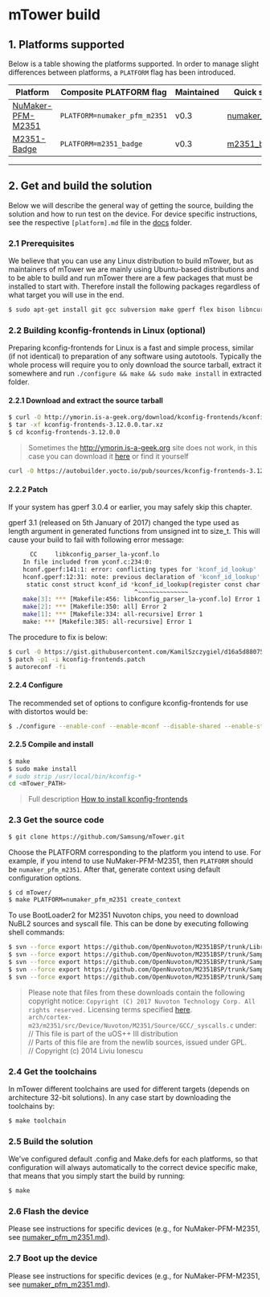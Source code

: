 # mTower build

## 1. Platforms supported
Below is a table showing the platforms supported. In order to manage slight 
differences between platforms, a `PLATFORM` flag has been introduced.

| Platform            | Composite PLATFORM flag     | Maintained |  Quick start guide doc |
|---------------------|-----------------------------|------------|------------------------| 
| [NuMaker-PFM-M2351] |`PLATFORM=numaker_pfm_m2351` | v0.3       | [numaker_pfm_m2351.md] |
| [M2351-Badge]       |`PLATFORM=m2351_badge`       | v0.3       | [m2351_badge.md]       |


---

## 2. Get and build the solution
Below we will describe the general way of getting the source, building the
solution and how to run test on the device. For device specific instructions,
see the respective `[platform].md` file in the [docs] folder.

### 2.1 Prerequisites
We believe that you can use any Linux distribution to build mTower, but as
maintainers of mTower we are mainly using Ubuntu-based distributions and to be
able to build and run mTower there are a few packages that must be installed
to start with. Therefore install the following packages regardless of what
target you will use in the end.

```sh
$ sudo apt-get install git gcc subversion make gperf flex bison libncurses5-dev texinfo g++ curl pkg-config 	autoconf libtool libtool-bin libc6:i386 libc6-dev:i386 gcc-multilib doxygen doxygen-gui libssl-dev libcurl4-openssl-dev wget
```

### 2.2 Building kconfig-frontends in Linux (optional)

Preparing kconfig-frontends for Linux is a fast and simple process, similar
(if not identical) to preparation of any software using autotools. Typically
the whole process will require you to only download the source tarball, extract
it somewhere and run `./configure && make && sudo make install` in extracted
folder.

#### 2.2.1 Download and extract the source tarball

```sh
$ curl -O http://ymorin.is-a-geek.org/download/kconfig-frontends/kconfig-frontends-3.12.0.0.tar.xz
$ tar -xf kconfig-frontends-3.12.0.0.tar.xz
$ cd kconfig-frontends-3.12.0.0
```
> Sometimes the http://ymorin.is-a-geek.org site does not work, in this case
you can download it [here](https://autobuilder.yocto.io/pub/sources/) or find
it yourself

```sh
curl -O https://autobuilder.yocto.io/pub/sources/kconfig-frontends-3.12.0.0.tar.xz
```

#### 2.2.2 Patch

If your system has gperf 3.0.4 or earlier, you may safely skip this chapter.

gperf 3.1 (released on 5th January of 2017) changed the type used as length
argument in generated functions from unsigned int to size_t. This will cause
your build to fail with following error message:

```sh
      CC     libkconfig_parser_la-yconf.lo
    In file included from yconf.c:234:0:
    hconf.gperf:141:1: error: conflicting types for 'kconf_id_lookup'
    hconf.gperf:12:31: note: previous declaration of 'kconf_id_lookup' was here
     static const struct kconf_id *kconf_id_lookup(register const char *str, register unsigned int len);
                                   ^~~~~~~~~~~~~~~
    make[3]: *** [Makefile:456: libkconfig_parser_la-yconf.lo] Error 1
    make[2]: *** [Makefile:350: all] Error 2
    make[1]: *** [Makefile:334: all-recursive] Error 1
    make: *** [Makefile:385: all-recursive] Error 1
```
The procedure to fix is below:

```sh
$ curl -O https://gist.githubusercontent.com/KamilSzczygiel/d16a5d88075939578f7bd8fadd0907aa/raw/1928495cfb6a6141365d545a23d66203222d28c0/kconfig-frontends.patch
$ patch -p1 -i kconfig-frontends.patch
$ autoreconf -fi
```
#### 2.2.4 Configure

The recommended set of options to configure kconfig-frontends for use with
distortos would be:

```sh
$ ./configure --enable-conf --enable-mconf --disable-shared --enable-static
```
#### 2.2.5 Compile and install

```sh
$ make
$ sudo make install
# sudo strip /usr/local/bin/kconfig-*
cd <mTower_PATH>
```

> Full description [How to install kconfig-frontends](http://distortos.org/documentation/building-kconfig-frontends-linux/)

### 2.3 Get the source code

```sh
$ git clone https://github.com/Samsung/mTower.git
```
Choose the PLATFORM corresponding to the platform you intend to use. For
example, if you intend to use NuMaker-PFM-M2351, then `PLATFORM` should be
`numaker_pfm_m2351`. After that, generate context using default configuration
options.

```sh
$ cd mTower/
$ make PLATFORM=numaker_pfm_m2351 create_context
```

To use BootLoader2 for M2351 Nuvoton chips, you need to download NuBL2 sources and 
syscall file. This can be done by executing following shell commands:

```sh
$ svn --force export https://github.com/OpenNuvoton/M2351BSP/trunk/Library/Device/Nuvoton/M2351/Source/GCC/_syscalls.c ./arch/cortex-m23/m2351/src/Device/Nuvoton/M2351/Source/GCC/_syscalls.c
$ svn --force export https://github.com/OpenNuvoton/M2351BSP/trunk/SampleCode/MKROM/SecureBootDemo/NuBL2/main.c ./arch/cortex-m23/m2351/src/NuBL2/
$ svn --force export https://github.com/OpenNuvoton/M2351BSP/trunk/SampleCode/MKROM/SecureBootDemo/NuBL2/VerifyNuBL3x.c ./arch/cortex-m23/m2351/src/NuBL2/
$ svn --force export https://github.com/OpenNuvoton/M2351BSP/trunk/SampleCode/MKROM/SecureBootDemo/NuBL2/NuBL2.h ./arch/cortex-m23/m2351/src/NuBL2/
$ svn --force export https://github.com/OpenNuvoton/M2351BSP/trunk/SampleCode/MKROM/SecureBootDemo/NuBL2/FwInfo/FwInfo.c ./arch/cortex-m23/m2351/src/NuBL2
```

> Please note that files from these downloads contain the following copyright
notice: `Copyright (C) 2017 Nuvoton Technology Corp. All rights reserved.`
Licensing terms specified [here](https://github.com/OpenNuvoton/M2351BSP/blob/master/NUVOTON%20SOFTWARE%20LICENSE%20AGREEMENT.pdf).  
`arch/cortex-m23/m2351/src/Device/Nuvoton/M2351/Source/GCC/_syscalls.c` under:  
// This file is part of the uOS++ III distribution  
// Parts of this file are from the newlib sources, issued under GPL.  
// Copyright (c) 2014 Liviu Ionescu  

### 2.4 Get the toolchains
In mTower different toolchains are used for different targets (depends on
architecture 32-bit solutions). In any case start by downloading the
toolchains by:

```sh
$ make toolchain
```
### 2.5 Build the solution
We've configured default .config and Make.defs for each platforms, so that 
configuration will always automatically to the correct device specific make, 
that means that you simply start the build by running:

```sh
$ make
```

### 2.6 Flash the device
Please see instructions for specific devices (e.g., for NuMaker-PFM-M2351, see [numaker_pfm_m2351.md]).

### 2.7 Boot up the device
Please see instructions for specific devices (e.g., for NuMaker-PFM-M2351, see [numaker_pfm_m2351.md]).

[docs]: ./
[NuMaker-PFM-M2351]: http://www.nuvoton.com/resource-files/UM_NuMaker-PFM-M2351_EN_Rev1.00.pdf
[numaker_pfm_m2351.md]: ./numaker_pfm_m2351.md
[M2351-Badge]: ./m2351_badge.md
[m2351_badge.md]: ./m2351_badge.md
